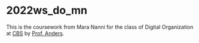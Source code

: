 # 2022ws_do_mn

This is the coursework from Mara Nanni for the class of Digital Organization at [CBS](https://cbs.de) by [Prof. Anders](https://ulrich-anders.eu).
